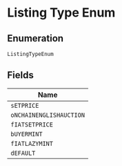 
# Listing Type Enum

## Enumeration

`ListingTypeEnum`

## Fields

| Name |
|  --- |
| `sETPRICE` |
| `oNCHAINENGLISHAUCTION` |
| `fIATSETPRICE` |
| `bUYERMINT` |
| `fIATLAZYMINT` |
| `dEFAULT` |


